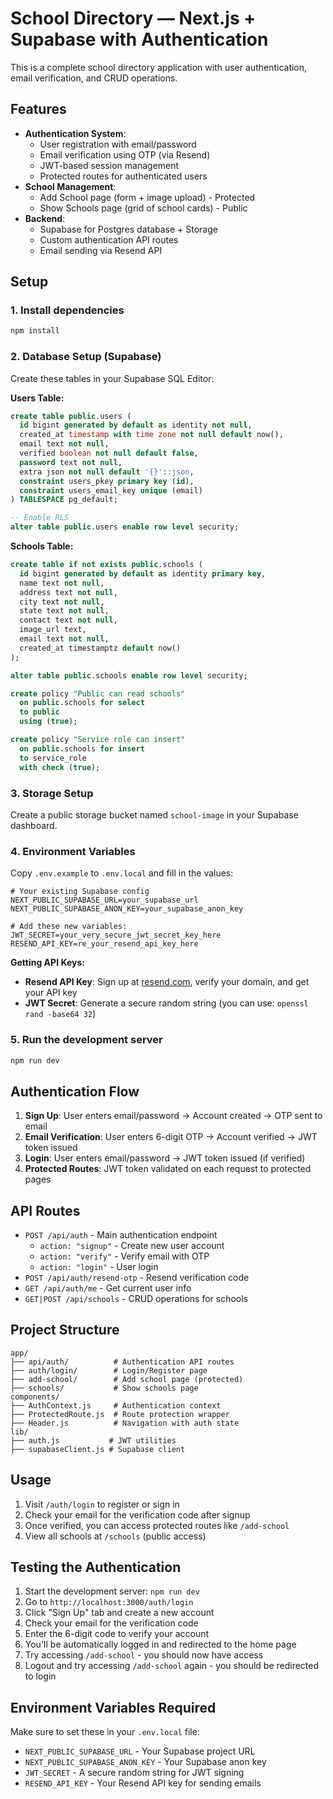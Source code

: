 # School Directory — Next.js + Supabase with Authentication

This is a complete school directory application with user authentication, email verification, and CRUD operations.

## Features
- **Authentication System**:
  - User registration with email/password
  - Email verification using OTP (via Resend)
  - JWT-based session management
  - Protected routes for authenticated users
- **School Management**:
  - Add School page (form + image upload) - Protected
  - Show Schools page (grid of school cards) - Public
- **Backend**:
  - Supabase for Postgres database + Storage
  - Custom authentication API routes
  - Email sending via Resend API

## Setup

### 1. Install dependencies
```bash
npm install
```

### 2. Database Setup (Supabase)

Create these tables in your Supabase SQL Editor:

**Users Table:**
```sql
create table public.users (
  id bigint generated by default as identity not null,
  created_at timestamp with time zone not null default now(),
  email text not null,
  verified boolean not null default false,
  password text not null,
  extra json not null default '{}'::json,
  constraint users_pkey primary key (id),
  constraint users_email_key unique (email)
) TABLESPACE pg_default;

-- Enable RLS
alter table public.users enable row level security;
```

**Schools Table:**
```sql
create table if not exists public.schools (
  id bigint generated by default as identity primary key,
  name text not null,
  address text not null,
  city text not null,
  state text not null,
  contact text not null,
  image_url text,
  email text not null,
  created_at timestamptz default now()
);

alter table public.schools enable row level security;

create policy "Public can read schools"
  on public.schools for select
  to public
  using (true);

create policy "Service role can insert"
  on public.schools for insert
  to service_role
  with check (true);
```

### 3. Storage Setup
Create a public storage bucket named `school-image` in your Supabase dashboard.

### 4. Environment Variables
Copy `.env.example` to `.env.local` and fill in the values:

```env
# Your existing Supabase config
NEXT_PUBLIC_SUPABASE_URL=your_supabase_url
NEXT_PUBLIC_SUPABASE_ANON_KEY=your_supabase_anon_key

# Add these new variables:
JWT_SECRET=your_very_secure_jwt_secret_key_here
RESEND_API_KEY=re_your_resend_api_key_here
```

**Getting API Keys:**
- **Resend API Key**: Sign up at [resend.com](https://resend.com), verify your domain, and get your API key
- **JWT Secret**: Generate a secure random string (you can use: `openssl rand -base64 32`)

### 5. Run the development server
```bash
npm run dev
```

## Authentication Flow

1. **Sign Up**: User enters email/password → Account created → OTP sent to email
2. **Email Verification**: User enters 6-digit OTP → Account verified → JWT token issued
3. **Login**: User enters email/password → JWT token issued (if verified)
4. **Protected Routes**: JWT token validated on each request to protected pages

## API Routes

- `POST /api/auth` - Main authentication endpoint
  - `action: "signup"` - Create new user account
  - `action: "verify"` - Verify email with OTP
  - `action: "login"` - User login
- `POST /api/auth/resend-otp` - Resend verification code
- `GET /api/auth/me` - Get current user info
- `GET|POST /api/schools` - CRUD operations for schools

## Project Structure

```
app/
├── api/auth/          # Authentication API routes
├── auth/login/        # Login/Register page
├── add-school/        # Add school page (protected)
├── schools/           # Show schools page
components/
├── AuthContext.js     # Authentication context
├── ProtectedRoute.js  # Route protection wrapper
├── Header.js          # Navigation with auth state
lib/
├── auth.js           # JWT utilities
├── supabaseClient.js # Supabase client
```

## Usage

1. Visit `/auth/login` to register or sign in
2. Check your email for the verification code after signup
3. Once verified, you can access protected routes like `/add-school`
4. View all schools at `/schools` (public access)

## Testing the Authentication

1. Start the development server: `npm run dev`
2. Go to `http://localhost:3000/auth/login`
3. Click "Sign Up" tab and create a new account
4. Check your email for the verification code
5. Enter the 6-digit code to verify your account
6. You'll be automatically logged in and redirected to the home page
7. Try accessing `/add-school` - you should now have access
8. Logout and try accessing `/add-school` again - you should be redirected to login

## Environment Variables Required

Make sure to set these in your `.env.local` file:
- `NEXT_PUBLIC_SUPABASE_URL` - Your Supabase project URL
- `NEXT_PUBLIC_SUPABASE_ANON_KEY` - Your Supabase anon key
- `JWT_SECRET` - A secure random string for JWT signing
- `RESEND_API_KEY` - Your Resend API key for sending emails

